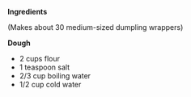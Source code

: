 __Ingredients__

(Makes about 30 medium-sized dumpling wrappers)

__Dough__

- 2 cups flour
- 1 teaspoon salt
- 2/3 cup boiling water
- 1/2 cup cold water

